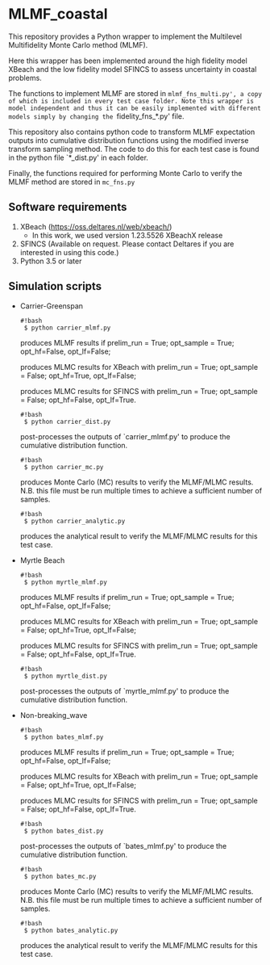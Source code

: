 # MLMF_coastal

This repository provides a Python wrapper to implement the Multilevel Multifidelity Monte Carlo method (MLMF).

Here this wrapper has been implemented around the high fidelity model XBeach and the low fidelity model SFINCS to assess uncertainty in coastal problems.

The functions to implement MLMF are stored in `mlmf_fns_multi.py', a copy of which is included in every test case folder. Note this wrapper is model independent and thus it can be easily implemented with different models simply by changing the `fidelity_fns_*.py' file.

This repository also contains python code to transform MLMF expectation outputs into cumulative distribution functions using the modified inverse transform sampling method. The code to do this for each test case is found in the python file `*_dist.py' in each folder.

Finally, the functions required for performing Monte Carlo to verify the MLMF method are stored in `mc_fns.py`

Software requirements
-------------------------

1. XBeach (https://oss.deltares.nl/web/xbeach/)
    * In this work, we used version 1.23.5526 XBeachX release
2. SFINCS (Available on request. Please contact Deltares if you are interested in using this code.)
3. Python 3.5 or later


Simulation scripts
------------------

* Carrier-Greenspan

   ```
   #!bash
    $ python carrier_mlmf.py
   ```
    produces MLMF results if prelim_run = True; opt_sample = True; opt_hf=False, opt_lf=False;
    
    produces MLMC results for XBeach with prelim_run = True; opt_sample = False; opt_hf=True, opt_lf=False;
    
    produces MLMC results for SFINCS with prelim_run = True; opt_sample = False; opt_hf=False, opt_lf=True.
    
   ```
   #!bash
    $ python carrier_dist.py
   ```
    post-processes the outputs of `carrier_mlmf.py' to produce the cumulative distribution function.

   ```
   #!bash
    $ python carrier_mc.py
   ```
    produces Monte Carlo (MC) results to verify the MLMF/MLMC results. N.B. this file must be run multiple times to achieve a sufficient number of samples.
    
   ```
   #!bash
    $ python carrier_analytic.py
   ```
    produces the analytical result to verify the MLMF/MLMC results for this test case.

* Myrtle Beach

   ```
   #!bash
    $ python myrtle_mlmf.py
   ```
    produces MLMF results if prelim_run = True; opt_sample = True; opt_hf=False, opt_lf=False;
    
    produces MLMC results for XBeach with prelim_run = True; opt_sample = False; opt_hf=True, opt_lf=False;
    
    produces MLMC results for SFINCS with prelim_run = True; opt_sample = False; opt_hf=False, opt_lf=True.
    
   ```
   #!bash
    $ python myrtle_dist.py
   ```
    post-processes the outputs of `myrtle_mlmf.py' to produce the cumulative distribution function.

* Non-breaking_wave

   ```
   #!bash
    $ python bates_mlmf.py
   ```
    produces MLMF results if prelim_run = True; opt_sample = True; opt_hf=False, opt_lf=False;
    
    produces MLMC results for XBeach with prelim_run = True; opt_sample = False; opt_hf=True, opt_lf=False;
    
    produces MLMC results for SFINCS with prelim_run = True; opt_sample = False; opt_hf=False, opt_lf=True.
    
   ```
   #!bash
    $ python bates_dist.py
   ```
    post-processes the outputs of `bates_mlmf.py' to produce the cumulative distribution function.

   ```
   #!bash
    $ python bates_mc.py
   ```
    produces Monte Carlo (MC) results to verify the MLMF/MLMC results. N.B. this file must be run multiple times to achieve a sufficient number of samples.
    
   ```
   #!bash
    $ python bates_analytic.py
   ```
    produces the analytical result to verify the MLMF/MLMC results for this test case.
